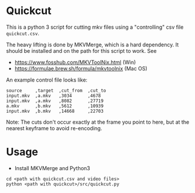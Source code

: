 # Quickcut

This is a python 3 script for cutting mkv files using a "controlling" csv file `quickcut.csv`.

The heavy lifting is done by MKVMerge, which is a hard dependency. It should be installed and on the path for this script to work. See
- https://www.fosshub.com/MKVToolNix.html (Win)
- https://formulae.brew.sh/formula/mkvtoolnix (Mac OS)

An example control file looks like:
```
source     ,target  ,cut_from  ,cut_to
input.mkv  ,a.mkv   ,3034      ,4678
input.mkv  ,a.mkv   ,8082      ,27719
a.mkv      ,b.mkv   ,5612      ,10939
input.mkv  ,b.mkv   ,14668     ,22703
```

Note: The cuts don't occur exactly at the frame you point to here, but at the nearest keyframe to avoid re-encoding.

# Usage

- Install MKVMerge and Python3

```
cd <path with quickcut.csv and video files>
python <path with quickcut>/src/quickcut.py
```
